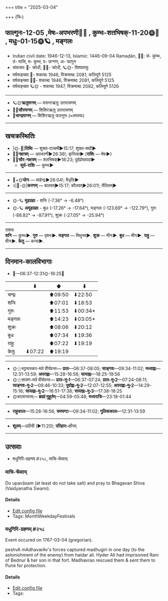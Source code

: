 +++
title = "2025-03-04"

+++
(चि॰)
## फाल्गुनः-12-05  ,मेषः-अपभरणी🌛🌌  ,  कुम्भः-शतभिषक्-11-20🌞🌌  ,  मधुः-01-15🌞🪐  , मङ्गलः
- Indian civil date: 1946-12-13, Islamic: 1446-09-04 Ramaḍān, 🌌🌞: सं- कुम्भः, तं- मासि, म- कुम्भं, प- फग्गण, अ- फागुन
- संवत्सरः 🌛- क्रोधी, 🌌🌞- क्रोधी, 🪐🌞- विश्वावसुः
- वर्षसङ्ख्या 🌛- शकाब्दः 1946, विक्रमाब्दः 2081, कलियुगे 5125
- वर्षसङ्ख्या 🌌🌞- शकाब्दः 1946, विक्रमाब्दः 2081, कलियुगे 5125
- वर्षसङ्ख्या 🪐🌞 - शकाब्दः 1947, विक्रमाब्दः 2082, कलियुगे 5126
___________________
- 🪐🌞**ऋतुमानम्** — वसन्तऋतुः उत्तरायणम्
- 🌌🌞**सौरमानम्** — शिशिरऋतुः उत्तरायणम्
- 🌛**चान्द्रमानम्** — शिशिरऋतुः फाल्गुनः (≈तपस्यः)
___________________


## खचक्रस्थितिः
- |🌞-🌛|**तिथिः** — शुक्ल-पञ्चमी►15:17; शुक्ल-षष्ठी►  
- 🌌🌛**नक्षत्रम्** — अपभरणी►26:36!; कृत्तिका► (**राशिः** — मेषः►)  
- 🌌🌞**सौर-नक्षत्रम्** — शतभिषक्►18:23; पूर्वप्रोष्ठपदा►  
  - **सूर्य-राशिः** — कुम्भः► 
___________________
- 🌛+🌞**योगः** — माहेन्द्रः►26:04!; वैधृतिः►  
- २|🌛-🌞|**करणम्** — बालवम्►15:17; कौलवम्►26:01!; तैतिलम्►  
___________________
- 🌞-🪐 **मूढग्रहाः** - शनिः (-7.36° → -6.48°)
- 🌞-🪐 **अमूढग्रहाः** - बुधः (-17.26° → -17.64°), मङ्गलः (-123.69° → -122.79°), गुरुः (-88.82° → -87.91°), शुक्रः (-27.05° → -25.94°)
___________________
राशयः  
**शनि** — कुम्भः►. **गुरु** — वृषभः►. **मङ्गल** — मिथुनम्►. **शुक्र** — मीनः►. **बुध** — मीनः►. **राहु** — मीनः►. **केतु** — कन्या►. 
___________________


## दिनमान-कालविभागाः
- 🌅—06:37-12:31🌞-18:25🌇  

|      |⬇     |⬆     |⬇     |
|------|-----|-----|------|
|चन्द्रः|     |⬆09:50 |⬇22:50 |
|शनिः   |     |⬆07:01 |⬇18:53 |
|गुरुः  |     |⬆11:53 |⬇00:34*|
|मङ्गलः |     |⬆14:23 |⬇03:05*|
|शुक्रः |     |⬆08:06 |⬇20:12 |
|बुधः   |     |⬆07:34 |⬇19:36 |
|राहुः  |     |⬆07:22 |⬇19:19 |
|केतुः  |⬇07:22 |⬆19:19 |     |
___________________
- 🌞⚝भट्टभास्कर-मते वीर्यवन्तः— **प्रातः**—06:37-08:05; **साङ्गवः**—09:34-11:02; **मध्याह्नः**—12:31-13:59; **अपराह्णः**—15:28-16:56; **सायाह्नः**—18:25-19:56  
- 🌞⚝सायण-मते वीर्यवन्तः— **प्रातः-मु॰1**—06:37-07:24; **प्रातः-मु॰2**—07:24-08:11; **साङ्गवः-मु॰2**—09:46-10:33; **पूर्वाह्णः-मु॰2**—12:07-12:55; **अपराह्णः-मु॰2**—14:29-15:16; **सायाह्नः-मु॰2**—16:51-17:38; **सायाह्नः-मु॰3**—17:38-18:25  
- 🌞कालान्तरम्— **ब्राह्मं मुहूर्तम्**—04:59-05:48; **मध्यरात्रिः**—23:18-01:44  
___________________
- **राहुकालः**—15:28-16:56; **यमघण्टः**—09:34-11:02; **गुलिककालः**—12:31-13:59  
___________________
- **शूलम्**—उदीची (►11:20); **परिहारः**–क्षीरम्  
___________________

## उत्सवाः
- मधुगिरि-ग्रहणम् #२५८, माचि-चॆव्वाय्
### माचि-चॆव्वाय्



Do upavāsam (at least do not take salt) and pray to Bhagavan Shiva (Vaidyanatha Swami).

#### Details
- [Edit config file](https://github.com/jyotisham/adyatithi/blob/master/tamil/description_only/mAci~cevvAy.toml)
- Tags: MonthWeekdayFestivals


### मधुगिरि-ग्रहणम् #२५८

Event occured on 1767-03-04 (gregorian). 

peshvA mAdhavarAv's forces captured madhugiri in one day (to the astonishment of the enemy) from haidar ali. Hyder Ali had imprisoned Rani of Bednur & her son in that fort. Madhavrao rescued them & sent them to Pune for protection.

#### Details
- [Edit config file](https://github.com/jyotisham/adyatithi/blob/master/mahApuruSha/xatra-later/gregorian/day/03/04/madhugiri-grahaNam.toml)
- Tags: 


